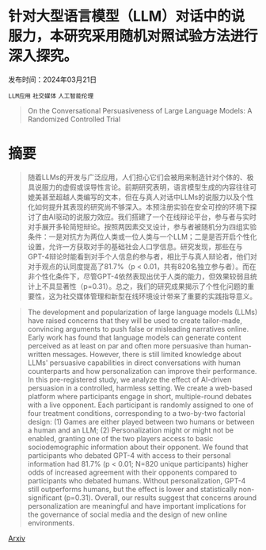 # 针对大型语言模型（LLM）对话中的说服力，本研究采用随机对照试验方法进行深入探究。

发布时间：2024年03月21日

`LLM应用` `社交媒体` `人工智能伦理`

> On the Conversational Persuasiveness of Large Language Models: A Randomized Controlled Trial

# 摘要

> 随着LLMs的开发与广泛应用，人们担心它们会被用来制造针对个体的、极具说服力的虚假或误导性言论。前期研究表明，语言模型生成的内容往往可媲美甚至超越人类编写的文本，但在与真人对话中LLMs的说服力以及个性化如何提升其表现的研究尚不够深入。本预注册实验在安全可控的环境下探讨了由AI驱动的说服力效应。我们搭建了一个在线辩论平台，参与者与实时对手展开多轮简短辩论。按照两因素交叉设计，参与者被随机分为四组实验条件：一是对抗方为两位人类或一位人类与一个LLM；二是是否开启个性化设置，允许一方获取对手的基础社会人口学信息。研究发现，那些在与GPT-4辩论时能看到对手个人信息的参与者，相比于与真人辩论者，他们对对手观点的认同度提高了81.7%（p < 0.01，共有820名独立参与者）。而在非个性化条件下，尽管GPT-4依然表现出优于人类的能力，但效果较弱且统计上不具显著性（p=0.31）。总之，我们的研究成果揭示了个性化问题的重要性，这为社交媒体管理和新型在线环境设计带来了重要的实践指导意义。

> The development and popularization of large language models (LLMs) have raised concerns that they will be used to create tailor-made, convincing arguments to push false or misleading narratives online. Early work has found that language models can generate content perceived as at least on par and often more persuasive than human-written messages. However, there is still limited knowledge about LLMs' persuasive capabilities in direct conversations with human counterparts and how personalization can improve their performance. In this pre-registered study, we analyze the effect of AI-driven persuasion in a controlled, harmless setting. We create a web-based platform where participants engage in short, multiple-round debates with a live opponent. Each participant is randomly assigned to one of four treatment conditions, corresponding to a two-by-two factorial design: (1) Games are either played between two humans or between a human and an LLM; (2) Personalization might or might not be enabled, granting one of the two players access to basic sociodemographic information about their opponent. We found that participants who debated GPT-4 with access to their personal information had 81.7% (p < 0.01; N=820 unique participants) higher odds of increased agreement with their opponents compared to participants who debated humans. Without personalization, GPT-4 still outperforms humans, but the effect is lower and statistically non-significant (p=0.31). Overall, our results suggest that concerns around personalization are meaningful and have important implications for the governance of social media and the design of new online environments.

[Arxiv](https://arxiv.org/abs/2403.14380)